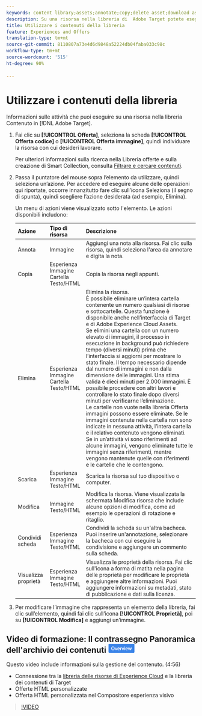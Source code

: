 ```yaml
---
keywords: content library;assets;annotate;copy;delete asset;download asset;edit content;share card;view content properties
description: Su una risorsa nella libreria di  Adobe Target potete eseguire diverse attività.
title: Utilizzare i contenuti della libreria
feature: Experiences and Offers
translation-type: tm+mt
source-git-commit: 8110807a73e4d6d9848a52224db04faba033c98c
workflow-type: tm+mt
source-wordcount: '515'
ht-degree: 90%

---
```



# Utilizzare i contenuti della libreria

Informazioni sulle attività che puoi eseguire su una risorsa nella libreria Contenuto in [!DNL Adobe Target].

1. Fai clic su **[!UICONTROL Offerta]**, seleziona la scheda **[!UICONTROL Offerta codice]** o **[!UICONTROL Offerta immagine]**, quindi individuare la risorsa con cui desideri lavorare.

   Per ulteriori informazioni sulla ricerca nella Libreria offerte e sulla creazione di Smart Collection, consulta [Filtrare e cercare contenuti](/help/c-experiences/c-manage-content/filter-and-search-content.md#concept_3B59B8F025BF4CEA82ECC5199D365276).

1. Passa il puntatore del mouse sopra l’elemento da utilizzare, quindi seleziona un’azione. Per accedere ed eseguire alcune delle operazioni qui riportate, occorre innanzitutto fare clic sull’icona Seleziona (il segno di spunta), quindi scegliere l’azione desiderata (ad esempio, Elimina).

   Un menu di azioni viene visualizzato sotto l&#39;elemento. Le azioni disponibili includono:

   | Azione | Tipo di risorsa | Descrizione |
   |--- |--- |--- |
   | Annota | Immagine | Aggiungi una nota alla risorsa. Fai clic sulla risorsa, quindi seleziona l&#39;area da annotare e digita la nota. |
   | Copia | Esperienza<br>Immagine<br>Cartella<br>Testo/HTML | Copia la risorsa negli appunti. |
   | Elimina | Esperienza<br>Immagine<br>Cartella<br>Testo/HTML | Elimina la risorsa.<br>È possibile eliminare un’intera cartella contenente un numero qualsiasi di risorse e sottocartelle. Questa funzione è disponibile anche nell’interfaccia di Target e di Adobe Experience Cloud Assets.<br>Se elimini una cartella con un numero elevato di immagini, il processo in esecuzione in background può richiedere tempo (diversi minuti) prima che l’interfaccia si aggiorni per mostrare lo stato finale. Il tempo necessario dipende dal numero di immagini e non dalla dimensione delle immagini. Una stima valida è dieci minuti per 2.000 immagini. È possibile procedere con altri lavori e controllare lo stato finale dopo diversi minuti per verificarne l’eliminazione.<br> Le cartelle non vuote nella libreria Offerta immagini possono essere eliminate. Se le immagini contenute nella cartella non sono indicate in nessuna attività, l’intera cartella e il relativo contenuto vengono eliminati. Se in un’attività vi sono riferimenti ad alcune immagini, vengono eliminate tutte le immagini senza riferimenti, mentre vengono mantenute quelle con riferimenti e le cartelle che le contengono. |
   | Scarica | Esperienza<br>Immagine<br>Testo/HTML | Scarica la risorsa sul tuo dispositivo o computer. |
   | Modifica | Immagine<br>Testo/HTML | Modifica la risorsa. Viene visualizzata la schermata Modifica risorsa che include alcune opzioni di modifica, come ad esempio le operazioni di rotazione e ritaglio. |
   | Condividi scheda | Esperienza<br>Immagine<br>Testo/HTML | Condividi la scheda su un&#39;altra bacheca. Puoi inserire un&#39;annotazione, selezionare la bacheca con cui eseguire la condivisione e aggiungere un commento sulla scheda. |
   | Visualizza proprietà | Esperienza<br>Immagine<br>Testo/HTML | Visualizza le proprietà della risorsa. Fai clic sull&#39;icona a forma di matita nella pagina delle proprietà per modificare le proprietà e aggiungere altre informazioni. Puoi aggiungere informazioni su metadati, stato di pubblicazione e dati sulla licenza. |

1. Per modificare l’immagine che rappresenta un elemento della libreria, fai clic sull’elemento, quindi fai clic sull’icona **[!UICONTROL Proprietà]**, poi su **[!UICONTROL Modifica]** e aggiungi un’immagine.

## Video di formazione: Il contrassegno Panoramica dell&#39;archivio dei contenuti ![a1/>](/help/assets/overview.png)

Questo video include informazioni sulla gestione del contenuto. (4:56)

* Connessione tra la [libreria delle risorse di Experience Cloud](https://experienceleague.adobe.com/docs/core-services/interface/assets/creative-cloud.html) e la libreria dei contenuti di Target
* Offerte HTML personalizzate
* Offerta HTML personalizzata nel Compositore esperienza visivo

>[!VIDEO](https://video.tv.adobe.com/v/17387)
